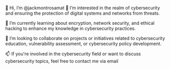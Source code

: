 👋 Hi, I’m @jackmontrosamat
👀 I’m interested in the realm of cybersecurity and ensuring the protection of digital systems and networks from threats.

🌱 I’m currently learning about encryption, network security, and ethical hacking to enhance my knowledge in cybersecurity practices.

💞️ I’m looking to collaborate on projects or initiatives related to cybersecurity education, vulnerability assessment, or cybersecurity policy development.

📫 If you're involved in the cybersecurity field or want to discuss cybersecurity topics, feel free to contact me via email

<!---
jackmontrosamat/jackmontrosamat is a ✨ special ✨ repository because its `README.md` (this file) appears on your GitHub profile.
You can click the Preview link to take a look at your changes.
--->
